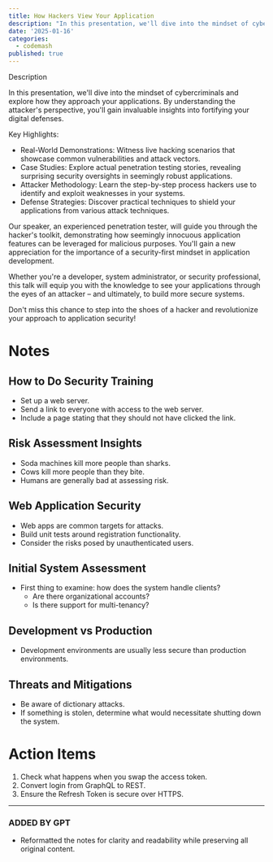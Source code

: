 ```yaml
---
title: How Hackers View Your Application
description: "In this presentation, we'll dive into the mindset of cybercriminals and explore how they approach your applications. By understanding the attacker's perspective, you'll gain invaluable insights into fortifying your digital defenses."
date: '2025-01-16'
categories:
  - codemash
published: true
---
```


Description

In this presentation, we'll dive into the mindset of cybercriminals and explore how they approach your applications. By understanding the attacker's perspective, you'll gain invaluable insights into fortifying your digital defenses.

Key Highlights:

- Real-World Demonstrations: Witness live hacking scenarios that showcase common vulnerabilities and attack vectors.
- Case Studies: Explore actual penetration testing stories, revealing surprising security oversights in seemingly robust applications.
- Attacker Methodology: Learn the step-by-step process hackers use to identify and exploit weaknesses in your systems.
- Defense Strategies: Discover practical techniques to shield your applications from various attack techniques.

Our speaker, an experienced penetration tester, will guide you through the hacker's toolkit, demonstrating how seemingly innocuous application features can be leveraged for malicious purposes. You'll gain a new appreciation for the importance of a security-first mindset in application development.

Whether you're a developer, system administrator, or security professional, this talk will equip you with the knowledge to see your applications through the eyes of an attacker – and ultimately, to build more secure systems.

Don't miss this chance to step into the shoes of a hacker and revolutionize your approach to application security!

# Notes

## How to Do Security Training

- Set up a web server.
- Send a link to everyone with access to the web server.
- Include a page stating that they should not have clicked the link.

## Risk Assessment Insights

- Soda machines kill more people than sharks.
- Cows kill more people than they bite.
- Humans are generally bad at assessing risk.

## Web Application Security

- Web apps are common targets for attacks.
- Build unit tests around registration functionality.
- Consider the risks posed by unauthenticated users.

## Initial System Assessment

- First thing to examine: how does the system handle clients?
  - Are there organizational accounts?
  - Is there support for multi-tenancy?

## Development vs Production

- Development environments are usually less secure than production environments.

## Threats and Mitigations

- Be aware of dictionary attacks.
- If something is stolen, determine what would necessitate shutting down the system.

# Action Items

1. Check what happens when you swap the access token.
2. Convert login from GraphQL to REST.
3. Ensure the Refresh Token is secure over HTTPS.

---

### ADDED BY GPT

- Reformatted the notes for clarity and readability while preserving all original content.

